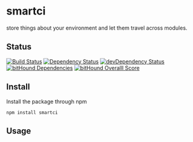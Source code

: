 # smartci
store things about your environment and let them travel across modules.

## Status
[![Build Status](https://travis-ci.org/pushrocks/smartci.svg?branch=release)](https://travis-ci.org/pushrocks/smartci)
[![Dependency Status](https://david-dm.org/pushrocks/smartci.svg)](https://david-dm.org/pushrocks/smartci)
[![devDependency Status](https://david-dm.org/pushrocks/smartci/dev-status.svg)](https://david-dm.org/pushrocks/smartci#info=devDependencies)
[![bitHound Dependencies](https://www.bithound.io/github/pushrocks/smartci/badges/dependencies.svg)](https://www.bithound.io/github/pushrocks/smartci/master/dependencies/npm)
[![bitHound Overalll Score](https://www.bithound.io/github/pushrocks/smartci/badges/score.svg)](https://www.bithound.io/github/pushrocks/smartci)

## Install
Install the package through npm

```
npm install smartci
```

## Usage

```javascript

```